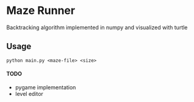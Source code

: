 # Maze Runner
Backtracking algorithm implemented in numpy and visualized with turtle

## Usage
`python main.py <maze-file> <size>`

#### TODO
- pygame implementation
- level editor

